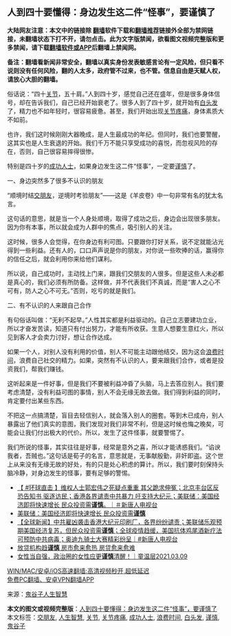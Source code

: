  <h2>人到四十要懂得：身边发生这二件“怪事”，要谨慎了</h2> <p class="notice"><b>大陆网友注意：本文中的链接除 <a href="https://github.com/bannedbook/fanqiang" >翻墙</a>软件下载和<a href="https://github.com/killgcd/justmysocks/blob/master/README.md">翻墙推荐</a>链接外全部为禁网链接，未翻墙状态下打不开，请勿点击。此为文字版禁闻，欲看图文视频完整版和更多禁闻，请下载<a href="https://github.com/bannedbook/fanqiang">翻墙软件或APP</a>后翻墙上禁闻网。</p><p>备注：翻墙看新闻非常安全，翻墙以真实身份发表敏感言论有一定风险，但只看不说则没有任何风险，翻的人太多，政府管不过来，也不管。信息自由是天赋人权，请放心大胆的翻墙。</b></p>  <div class="entry"> <p>俗话说：“四十<a href="https://www.bannedbook.org/bnews/tag/%E5%85%B3%E8%8A%82/" class="st_tag internal_tag" rel="tag" title="标签 关节 下的日志">关节</a>，五十肩。”人到四十岁，感觉自己还在盛年，但是很多身体信号，却在告诉我们，自己已经开始衰老了。很多人到了四十岁，就开始有<a href="https://www.bannedbook.org/bnews/tag/%E7%99%BD%E5%A4%B4%E5%8F%91/" class="st_tag internal_tag" rel="tag" title="标签 白头发 下的日志">白头发</a>了，精力也不如年轻时，很容易疲惫。甚至，我们开始出现<a href="https://www.bannedbook.org/bnews/tag/%E5%85%B3%E8%8A%82%E7%96%BC%E7%97%9B/" class="st_tag internal_tag" rel="tag" title="标签 关节疼痛 下的日志">关节疼痛</a>，身体素质大不如前。</p> <p>也许，我们这时候刚刚大器晚成，是人生最成功的年纪。但同时，我们也要警醒，这其实也是人生衰退的开始。我们千万不能只享受成功的喜悦，而忽视风险的存在，否则，自己很容易摔得很惨。</p> <p>特别是四十岁的<a href="https://www.bannedbook.org/bnews/tag/%e6%88%90%e5%8a%9f%e4%ba%ba%e5%a3%ab/" class="st_tag internal_tag" rel="tag" title="标签 成功人士 下的日志">成功人士</a>，如果身边发生这二件“怪事”，一定要<a href="https://www.bannedbook.org/bnews/tag/%E8%B0%A8%E6%85%8E/" class="st_tag internal_tag" rel="tag" title="标签 谨慎 下的日志">谨慎</a>了。</p> <p>一、身边突然多了很多不认识的朋友</p>  <p>“顺境时结<a href="https://www.bannedbook.org/bnews/tag/%E4%BA%A4%E6%9C%8B%E5%8F%8B/" class="st_tag internal_tag" rel="tag" title="标签 交朋友 下的日志">交朋友</a>，逆境时考验朋友”——这是《羊皮卷》中一句非常有名的犹太名言。</p> <p>这句话的意思，就是当一个人身处顺境，取得了成功之后，身边会出现很多朋友。因为你有本事，所以就会成为人群中的焦点，吸引别人的关注。</p> <p>这时候，很多人会觉得，在你身边有利可图。只要跟你打好关系，说不定就能沾光得到一些利益。还有人的，口口声声说是你的朋友，对你说一些吹捧的话，赢得你的信任之后，就会利用你来给他们谋利。</p> <p>所以说，自己成功时，主动找上门来，跟我们交朋友的人很多。但是这些人未必都是真心的，我们必须有所防备。这样做，并不代表我们不真诚，而是“害人之心不可有，防人之心不可无。”否则，吃亏的就是我们。</p>  <p>二、有不认识的人来跟自己合作</p> <p>有句俗话叫做：“无利不起早。”人性其实都是利益驱动的。自己立志要建功立业，所以才奋发苦读，知道只有付出努力，才能有所收获。生意人想要生意红火，所以见到客人才会卖力讨好，想让合作达成。</p> <p>如果一个人，对别人没有利用的价值，别人不可能主动跟他结交，因为这会<a href="https://www.bannedbook.org/bnews/tag/%E6%B5%AA%E8%B4%B9%E6%97%B6%E9%97%B4/" class="st_tag internal_tag" rel="tag" title="标签 浪费时间 下的日志">浪费时间</a>，浪费自己社交的精力。如果，突然有不认识的人，要来跟我们合作，或者是投资我们，帮我们赚钱。</p> <p>这听起来是一件好事，但是我们不要被利益冲昏了头脑，马上去答应别人。我们要考虑清楚，没有利益可图的事情，别人不会无缘无故去做。我们得到利益的同时，肯定要付出某些东西。</p>  <p>不把这一点搞清楚，盲目去轻信别人，就会落入别人的圈套。等到木已成舟，别人暴露出了他们真实的意图，我们发现对我们非常不利，但是这时候也悔之晚矣，可能会让我们付出极大的代价。所以，发生了这件怪事，就要警惕了。</p> <p>我们所说的怪事，其实往往是好事，经常是意外之喜，所以才能诱惑我们。“谄谀我者，吾贼也。”这句话是荀子的名言，意思就是，无事献殷勤，非奸即盗。这个世上从来没有无缘无故的好处，有的只是处心积虑的算计。所以，我们要时刻保持头脑冷静，对身边发生的怪事，要有足够的警惕。</p> <ul class='op-related-articles' title='相关阅读'> <li><a href='https://www.bannedbook.org/bnews/bannedvideo/20210413/1525468.html' target='_blank'>【 #环球直击 】维权人士郭宏伟之死疑点重重 其父跪求伸冤；北京丰台区反恐告知书 驱逐访民；香港各界谴责中共暴力 吁支持大纪元；美联储：美国经济即将快速增长 民众投资需<b>谨慎</b>。｜＃新唐人电视台</a></li> <li><a href='https://www.bannedbook.org/bnews/bannedvideo/20210413/1525140.html' target='_blank'>美联储：美国经济即将快速增长 民众投资需<b>谨慎</b></a></li> <li><a href='https://www.bannedbook.org/bnews/bannedvideo/20210413/1525091.html' target='_blank'>【全球新闻】中共雇凶袭击香港大纪元印刷厂，各界纷纷谴责；美联储乐观预期美国经济复苏，但民众投资需<b>谨慎</b>；全球疫情趋缓，美国抗体鸡尾酒新疗法可预防中共病毒；奥迪九骑士大赛精彩纷呈｜#新唐人电视台</a></li> <li><a href='https://www.bannedbook.org/bnews/cnnews/20210410/1523105.html' target='_blank'>放贷机构趋<b>谨慎</b> 房市愈来愈热 房贷愈来愈难</a></li> <li><a href='https://www.bannedbook.org/bnews/taiwannews/20210309/1501260.html' target='_blank'>女性当自强，政治圈的女性应更<b>谨慎</b>清醒！｜童温层2021.03.09</a></li> </ul> <p class="texttj"> <a href="https://github.com/bannedbook/fanqiang/wiki/V2ray%E6%9C%BA%E5%9C%BA" target="_blank">WIN/MAC/安卓/iOS高速翻墙:高清视频秒开,超低延迟</a><br/> <a href="https://github.com/bannedbook/fanqiang/wiki/%E7%A6%81%E9%97%BB%E7%BD%91%E5%AE%89%E5%8D%93%E7%BF%BB%E5%A2%99%E6%96%B0%E9%97%BBAPP" target="_blank">免费PC翻墙、安卓VPN翻墙APP</a></p><p> 来源：<a href="https://www.bannedbook.org/bnews/tag/%e9%ac%bc%e8%b0%b7%e5%ad%90/" class="st_tag internal_tag" rel="tag" title="标签 鬼谷子 下的日志">鬼谷子</a><a href="https://www.bannedbook.org/bnews/tag/%e4%ba%ba%e7%94%9f%e6%99%ba%e6%85%a7/" class="st_tag internal_tag" rel="tag" title="标签 人生智慧 下的日志">人生智慧</a> </p> <a name='sharetosocial'></a>       <div><b>本文的图文或视频完整版</b>：<a href='https://www.bannedbook.org/bnews/funmedia/20210421/1530380.html'>人到四十要懂得：身边发生这二件“怪事”，要谨慎了</a></div>  </div><!--END ENTRY--> <div class="postfooter"> <div>本文标签：<a href="https://www.bannedbook.org/bnews/tag/%E4%BA%A4%E6%9C%8B%E5%8F%8B/" rel="tag">交朋友</a>, <a href="https://www.bannedbook.org/bnews/tag/%e4%ba%ba%e7%94%9f%e6%99%ba%e6%85%a7/" rel="tag">人生智慧</a>, <a href="https://www.bannedbook.org/bnews/tag/%E5%85%B3%E8%8A%82/" rel="tag">关节</a>, <a href="https://www.bannedbook.org/bnews/tag/%E5%85%B3%E8%8A%82%E7%96%BC%E7%97%9B/" rel="tag">关节疼痛</a>, <a href="https://www.bannedbook.org/bnews/tag/%e6%88%90%e5%8a%9f%e4%ba%ba%e5%a3%ab/" rel="tag">成功人士</a>, <a href="https://www.bannedbook.org/bnews/tag/%E6%B5%AA%E8%B4%B9%E6%97%B6%E9%97%B4/" rel="tag">浪费时间</a>, <a href="https://www.bannedbook.org/bnews/tag/%E7%99%BD%E5%A4%B4%E5%8F%91/" rel="tag">白头发</a>, <a href="https://www.bannedbook.org/bnews/tag/%E8%B0%A8%E6%85%8E/" rel="tag">谨慎</a>, <a href="https://www.bannedbook.org/bnews/tag/%e9%ac%bc%e8%b0%b7%e5%ad%90/" rel="tag">鬼谷子</a></div>  </div><!--END POSTFOOTER--> 